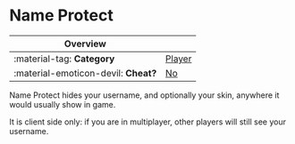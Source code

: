 # Name Protect

<div class="overview" markdown>

|Overview||
|-|-|
|:material-tag: **Category**|[Player](index.md#player)|
|:material-emoticon-devil: **Cheat?**|[No](../faq.md#cheats)|

</div>

Name Protect hides your username, and optionally your skin, anywhere it would usually show in game.

It is client side only: if you are in multiplayer, other players will still see your username.